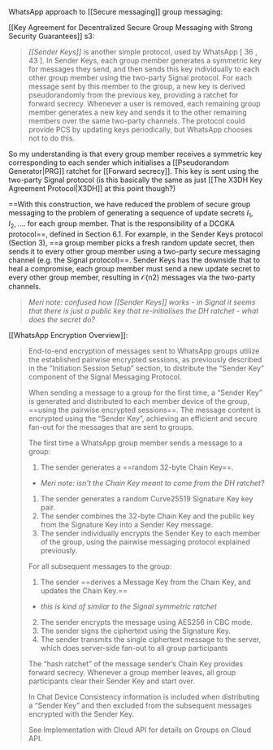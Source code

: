 WhatsApp approach to [[Secure messaging]] group messaging:

[[Key Agreement for Decentralized Secure Group Messaging with Strong Security Guarantees]] s3:
> *[[Sender Keys]]* is another simple protocol, used by WhatsApp [ 36 , 43 ]. In Sender Keys, each group member generates a symmetric key for messages they send, and then sends this key individually to each other group member using the two-party Signal protocol. For each message sent by this member to the group, a new key is derived pseudorandomly from the previous key, providing a ratchet for forward secrecy. Whenever a user is removed, each remaining group member generates a new key and sends it to the other remaining members over the same two-party channels. The protocol could provide PCS by updating keys periodically, but WhatsApp chooses not to do this. 

So my understanding is that every group member receives a symmetric key corresponding to each sender which initialises a [[Pseudorandom Generator|PRG]] ratchet for [[Forward secrecy]]. This key is sent using the two-party Signal protocol (is this basically the same as just [[The X3DH Key Agreement Protocol|X3DH]] at this point though?)

==With this construction, we have reduced the problem of secure group messaging to the problem of generating a sequence of update secrets $I_1, I_2, . . . .$ for each group member. That is the responsibility of a DCGKA protocol==, defined in Section 6.1. For example, in the Sender Keys protocol (Section 3), ==a group member picks a fresh random update secret, then sends it to every other group member using a two-party secure messaging channel (e.g. the Signal protocol)==. Sender Keys has the downside that to heal a compromise, each group member must send a new update secret to every other group member, resulting in 𝒪(n2) messages via the two-party channels. 
> *Meri note: confused how [[Sender Keys]] works - in Signal it seems that there is just a public key that re-initialises the DH ratchet - what does the secret do?*

[[WhatsApp Encryption Overview]]:
> End-to-end encryption of messages sent to WhatsApp groups utilize the established pairwise encrypted sessions, as previously described in the “Initiation Session Setup” section, to distribute the “Sender Key” component of the Signal Messaging Protocol. 
> 
> When sending a message to a group for the first time, a “Sender Key” is generated and distributed to each member device of the group, ==using the pairwise encrypted sessions==. The message content is encrypted using the “Sender Key”, achieving an efficient and secure fan-out for the messages that are sent to groups. 
> 
> The first time a WhatsApp group member sends a message to a group: 
> 
> 1. The sender generates a ==random 32-byte Chain Key==. 
> 	- *Meri note: isn't the Chain Key meant to come from the DH ratchet?*
> 1. The sender generates a random Curve25519 Signature Key key pair. 
> 2. The sender combines the 32-byte Chain Key and the public key from the Signature Key into a Sender Key message. 
> 3. The sender individually encrypts the Sender Key to each member of the group, using the pairwise messaging protocol explained previously. 
> 
> For all subsequent messages to the group: 
> 
> 1. The sender ==derives a Message Key from the Chain Key, and updates the Chain Key.== 
> 	- *this is kind of similar to the Signal symmetric ratchet*
> 2. The sender encrypts the message using AES256 in CBC mode. 
> 3. The sender signs the ciphertext using the Signature Key. 
> 4. The sender transmits the single ciphertext message to the server, which does server-side fan-out to all group participants
> 
> The “hash ratchet” of the message sender’s Chain Key provides forward secrecy. Whenever a group member leaves, all group participants clear their Sender Key and start over. 
> 
> In Chat Device Consistency information is included when distributing a “Sender Key” and then excluded from the subsequent messages encrypted with the Sender Key. 
> 
> See Implementation with Cloud API for details on Groups on Cloud API.